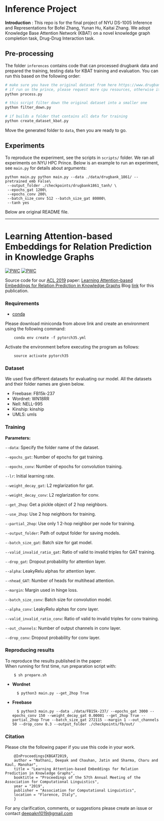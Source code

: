 # Inference Project 
**Introduction** : This repo is for the final project of NYU DS-1005 Inference and Representations for Bofei Zhang, Yunan Hu, Kaitai Zhang. We adopt Knowledge Base Attention Network (KBAT) on a novel knowledge graph completion task, Drug-Drug Interaction task.

## Pre-processing
The folder `inferences` contains code that can processed drugbank data and prepared the training, testing data for KBAT training and evaluation. You can run this based on the following order:
```python
# make sure you have the original dataset from here https://www.drugbank.ca/releases/latest
# if run on the prince, please request more cpu resources, otherwise it has a memory issue
python process.py

# this script filter down the original dataset into a smaller one
python filter_down.py

# if builds a folder that contains all data for training
python create_dataset_kbat.py
```
Move the generated folder to `data`,  then you are ready to go.

## Experiments
To reproduce the experiment, see the scripts in `scripts/` folder. We ran all experiments on NYU HPC Prince. Below is an example to run an experiment, see `main.py` for details about arguments:
```
python main.py python main.py --data ./data/drugbank_1861/ --pretrained_emb False\
 --output_folder ./checkpoints/drugbank1861_tanh/ \
 --epochs_gat 1200\
 --epochs_conv 200\
 --batch_size_conv 512 --batch_size_gat 80000\
 --tanh yes
```

Below are original README file.

---
# Learning Attention-based Embeddings for Relation Prediction in Knowledge Graphs
[![PWC](https://img.shields.io/endpoint.svg?url=https://paperswithcode.com/badge/learning-attention-based-embeddings-for-1/knowledge-graph-completion-on-fb15k-237)](https://paperswithcode.com/sota/knowledge-graph-completion-on-fb15k-237?p=learning-attention-based-embeddings-for-1)
[![PWC](https://img.shields.io/endpoint.svg?url=https://paperswithcode.com/badge/learning-attention-based-embeddings-for-1/knowledge-graph-completion-on-wn18rr)](https://paperswithcode.com/sota/knowledge-graph-completion-on-wn18rr?p=learning-attention-based-embeddings-for-1)

Source code for our [ACL 2019](http://www.acl2019.org/EN/index.xhtml) paper: [Learning Attention-based Embeddings for Relation Prediction in Knowledge Graphs](https://arxiv.org/abs/1906.01195)
Blog [link](https://deepakn97.github.io/blog/2019/Knowledge-Base-Relation-Prediction/) for this publication.

### Requirements
- [conda](https://repo.anaconda.com/miniconda/Miniconda3-latest-Linux-x86_64.sh)

Please download miniconda from above link and create an environment using the following command:

        conda env create -f pytorch35.yml

Activate the environment before executing the program as follows:

        source activate pytorch35
### Dataset
We used five different datasets for evaluating our model. All the datasets and their folder names are given below.
- Freebase: FB15k-237
- Wordnet: WN18RR
- Nell: NELL-995
- Kinship: kinship
- UMLS: umls

### Training

**Parameters:**

`--data`: Specify the folder name of the dataset.

`--epochs_gat`: Number of epochs for gat training.

`--epochs_conv`: Number of epochs for convolution training.

`--lr`: Initial learning rate.

`--weight_decay_gat`: L2 reglarization for gat.

`--weight_decay_conv`: L2 reglarization for conv.

`--get_2hop`: Get a pickle object of 2 hop neighbors.

`--use_2hop`: Use 2 hop neighbors for training.  

`--partial_2hop`: Use only 1 2-hop neighbor per node for training.

`--output_folder`: Path of output folder for saving models.

`--batch_size_gat`: Batch size for gat model.

`--valid_invalid_ratio_gat`: Ratio of valid to invalid triples for GAT training.

`--drop_gat`: Dropout probability for attention layer.

`--alpha`: LeakyRelu alphas for attention layer.

`--nhead_GAT`: Number of heads for multihead attention.

`--margin`: Margin used in hinge loss.

`--batch_size_conv`: Batch size for convolution model.

`--alpha_conv`: LeakyRelu alphas for conv layer.

`--valid_invalid_ratio_conv`: Ratio of valid to invalid triples for conv training.

`--out_channels`: Number of output channels in conv layer.

`--drop_conv`: Dropout probability for conv layer.

### Reproducing results

To reproduce the results published in the paper:      
When running for first time, run preparation script with:

        $ sh prepare.sh

* **Wordnet**

        $ python3 main.py --get_2hop True

* **Freebase**

        $ python3 main.py --data ./data/FB15k-237/ --epochs_gat 3000 --epochs_conv 150 --weight_decay_gat 0.00001 --get_2hop True --partial_2hop True --batch_size_gat 272115 --margin 1 --out_channels 50 --drop_conv 0.3 --output_folder ./checkpoints/fb/out/

### Citation
Please cite the following paper if you use this code in your work.

        @InProceedings{KBGAT2019,
        author = "Nathani, Deepak and Chauhan, Jatin and Sharma, Charu and Kaul, Manohar",
        title = "Learning Attention-based Embeddings for Relation Prediction in Knowledge Graphs",
        booktitle = "Proceedings of the 57th Annual Meeting of the Association for Computational Linguistics",
        year = "2019",
        publisher = "Association for Computational Linguistics",
        location = "Florence, Italy",
        }

For any clarification, comments, or suggestions please create an issue or contact deepakn1019@gmail.com
